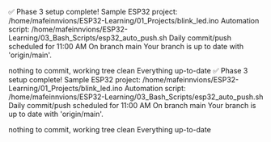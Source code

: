 ✅ Phase 3 setup complete!
Sample ESP32 project: /home/mafeinnvions/ESP32-Learning/01_Projects/blink_led.ino
Automation script: /home/mafeinnvions/ESP32-Learning/03_Bash_Scripts/esp32_auto_push.sh
Daily commit/push scheduled for 11:00 AM
On branch main
Your branch is up to date with 'origin/main'.

nothing to commit, working tree clean
Everything up-to-date
✅ Phase 3 setup complete!
Sample ESP32 project: /home/mafeinnvions/ESP32-Learning/01_Projects/blink_led.ino
Automation script: /home/mafeinnvions/ESP32-Learning/03_Bash_Scripts/esp32_auto_push.sh
Daily commit/push scheduled for 11:00 AM
On branch main
Your branch is up to date with 'origin/main'.

nothing to commit, working tree clean
Everything up-to-date
